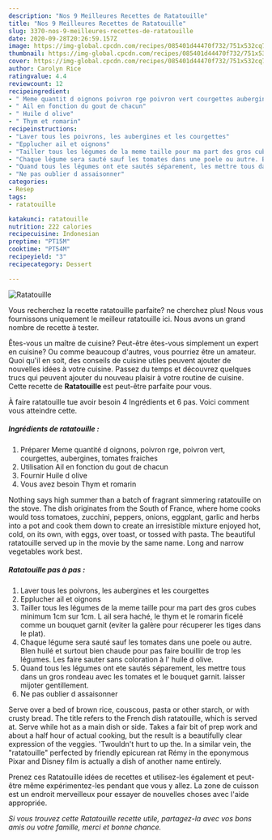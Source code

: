 ```yaml
---
description: "Nos 9 Meilleures Recettes de Ratatouille"
title: "Nos 9 Meilleures Recettes de Ratatouille"
slug: 3370-nos-9-meilleures-recettes-de-ratatouille
date: 2020-09-28T20:26:59.157Z
image: https://img-global.cpcdn.com/recipes/085401d44470f732/751x532cq70/ratatouille-photo-principale-de-la-recette.jpg
thumbnail: https://img-global.cpcdn.com/recipes/085401d44470f732/751x532cq70/ratatouille-photo-principale-de-la-recette.jpg
cover: https://img-global.cpcdn.com/recipes/085401d44470f732/751x532cq70/ratatouille-photo-principale-de-la-recette.jpg
author: Carolyn Rice
ratingvalue: 4.4
reviewcount: 12
recipeingredient:
- " Meme quantit d oignons poivron rge poivron vert courgettes aubergines tomates fraiches"
- " Ail en fonction du gout de chacun"
- " Huile d olive"
- " Thym et romarin"
recipeinstructions:
- "Laver tous les poivrons, les aubergines et les courgettes"
- "Epplucher ail et oignons"
- "Tailler tous les légumes de la meme taille pour ma part des gros cubes minimum 1cm sur 1cm. L ail sera haché, le thym et le romarin ficelé comme un bouquet garnit (eviter la galère pour récuperer les tiges dans le plat)."
- "Chaque légume sera sauté sauf les tomates dans une poele ou autre. BIen huilé et surtout bien chaude pour pas faire bouillir de trop les légumes. Les faire sauter sans coloration à l&#39; huile d olive."
- "Quand tous les légumes ont ete sautés séparement, les mettre tous dans un gros rondeau avec les tomates et le bouquet garnit. laisser mijoter gentillement."
- "Ne pas oublier d assaisonner"
categories:
- Resep
tags:
- ratatouille

katakunci: ratatouille 
nutrition: 222 calories
recipecuisine: Indonesian
preptime: "PT15M"
cooktime: "PT54M"
recipeyield: "3"
recipecategory: Dessert

---
```



![Ratatouille](https://img-global.cpcdn.com/recipes/085401d44470f732/751x532cq70/ratatouille-photo-principale-de-la-recette.jpg)

Vous recherchez la recette ratatouille parfaite? ne cherchez plus! Nous vous fournissons uniquement le meilleur ratatouille ici. Nous avons un grand nombre de recette à tester.

Êtes-vous un maître de cuisine? Peut-être êtes-vous simplement un expert en cuisine? Ou comme beaucoup d'autres, vous pourriez être un amateur. Quoi qu'il en soit, des conseils de cuisine utiles peuvent ajouter de nouvelles idées à votre cuisine. Passez du temps et découvrez quelques trucs qui peuvent ajouter du nouveau plaisir à votre routine de cuisine. Cette recette de <strong> Ratatouille </strong> est peut-être parfaite pour vous.

<!--inarticleads1-->

À faire ratatouille tue avoir besoin 4 Ingrédients et 6 pas. Voici comment vous atteindre cette.

##### Ingrédients de ratatouille :

1. Préparer  Meme quantité d oignons, poivron rge, poivron vert, courgettes, aubergines, tomates fraiches
1. Utilisation  Ail en fonction du gout de chacun
1. Fournir  Huile d olive
1. Vous avez besoin  Thym et romarin


Nothing says high summer than a batch of fragrant simmering ratatouille on the stove. The dish originates from the South of France, where home cooks would toss tomatoes, zucchini, peppers, onions, eggplant, garlic and herbs into a pot and cook them down to create an irresistible mixture enjoyed hot, cold, on its own, with eggs, over toast, or tossed with pasta. The beautiful ratatouille served up in the movie by the same name. Long and narrow vegetables work best. 

<!--inarticleads2-->

##### Ratatouille pas à pas :

1. Laver tous les poivrons, les aubergines et les courgettes
1. Epplucher ail et oignons
1. Tailler tous les légumes de la meme taille pour ma part des gros cubes minimum 1cm sur 1cm. L ail sera haché, le thym et le romarin ficelé comme un bouquet garnit (eviter la galère pour récuperer les tiges dans le plat).
1. Chaque légume sera sauté sauf les tomates dans une poele ou autre. BIen huilé et surtout bien chaude pour pas faire bouillir de trop les légumes. Les faire sauter sans coloration à l&#39; huile d olive.
1. Quand tous les légumes ont ete sautés séparement, les mettre tous dans un gros rondeau avec les tomates et le bouquet garnit. laisser mijoter gentillement.
1. Ne pas oublier d assaisonner


Serve over a bed of brown rice, couscous, pasta or other starch, or with crusty bread. The title refers to the French dish ratatouille, which is served at. Serve while hot as a main dish or side. Takes a fair bit of prep work and about a half hour of actual cooking, but the result is a beautifully clear expression of the veggies. &#39;Twouldn&#39;t hurt to up the. In a similar vein, the &#34;ratatouille&#34; perfected by friendly epicurean rat Rémy in the eponymous Pixar and Disney film is actually a dish of another name entirely. 

<!--inarticleads1-->

<p>
Prenez ces Ratatouille idées de recettes et utilisez-les également et peut-être même expérimentez-les pendant que vous y allez. La zone de cuisson est un endroit merveilleux pour essayer de nouvelles choses avec l'aide appropriée.
</p>

<p>
<i>Si vous trouvez cette Ratatouille recette utile, partagez-la avec vos bons amis ou votre famille, merci et bonne chance.</i>
</p>
